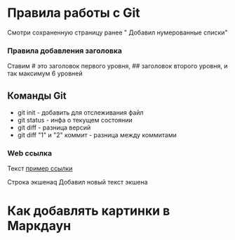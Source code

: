 # Правила работы с Git

Смотри сохраненную страницу ранее " Добавил нумерованные списки"

### Правила добавления заголовка
Ставим # это заголовок первого уровня, ## заголовок второго уровня, и так максимум 6 уровней

## Команды Git

* git init - добавить для отслеживания файл
* git status - инфа о текущем состоянии
* git diff - разница версий
* git diff "1" и "2" коммит - разница между коммитами

### Web ссылка
Текст [пример ссылки](exampel.com "всплывающая подсказка") 

Строка экшенаq
Добавил новый текст экшена

# Как добавлять картинки в Маркдаун
